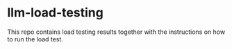 # llm-load-testing
This repo contains load testing results together with the instructions on how to run the load test.
